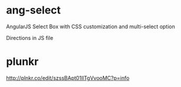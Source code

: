 # ang-select
AngularJS Select Box with CSS customization and multi-select option

Directions in JS file

# plunkr

http://plnkr.co/edit/szssBApt01llTgVvooMC?p=info
